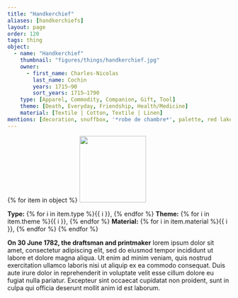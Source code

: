 ```yaml
---
title: "Handkerchief"
aliases: [handkerchiefs]
layout: page
order: 120
tags: thing
object:
  - name: "Handkerchief"
    thumbnail: "figures/things/handkerchief.jpg"
    owner:
      - first_name: Charles-Nicolas
        last_name: Cochin
        years: 1715–90
        sort_years: 1715–1790
    type: [Apparel, Commodity, Companion, Gift, Tool]
    theme: [Death, Everyday, Friendship, Health/Medicine]
    material: [Textile | Cotton, Textile | Linen]
mentions: [decoration, snuffbox, '*robe de chambre*', palette, red lake]
---
```


{% for item in object %}
<img src="/_assets/images/{{ item.thumbnail }}" width="150"/>

**Type:** {% for i in item.type %}{{ i }}, {% endfor %}
**Theme:** {% for i in item.theme %}{{ i }}, {% endfor %}
**Material:** {% for i in item.material %}{{ i }}, {% endfor %}
{% endfor %}

**On 30 June 1782, the draftsman and printmaker** lorem ipsum dolor sit amet, consectetur adipiscing elit, sed do eiusmod tempor incididunt ut labore et dolore magna aliqua. Ut enim ad minim veniam, quis nostrud exercitation ullamco laboris nisi ut aliquip ex ea commodo consequat. Duis aute irure dolor in reprehenderit in voluptate velit esse cillum dolore eu fugiat nulla pariatur. Excepteur sint occaecat cupidatat non proident, sunt in culpa qui officia deserunt mollit anim id est laborum.